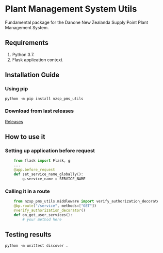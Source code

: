 # Plant Management System Utils
Fundamental package for the Danone New Zealanda Supply Point Plant Management System.

## Requirements

1. Python 3.7.
2. Flask application context.

## Installation Guide

### Using pip

```
python -m pip install nzsp_pms_utils
```

### Download from last releases

<a href="https://github.com/danone/nzsp.plant-management-system-utils/releases">Releases</a>

## How to use it

### Setting up application before request

```python
    from flask import Flask, g
    ...
    @app.before_request
    def set_service_name_globally():
        g.service_name = SERVICE_NAME
```

### Calling it in a route

```python
    from nzsp_pms_utils.middleware import verify_authorization_decorator
    @bp.route("/service", methods=["GET"])
    @verify_authorization_decorator()
    def on_get_user_services():
        # your method here
```

## Testing results

```
python -m unittest discover .
```